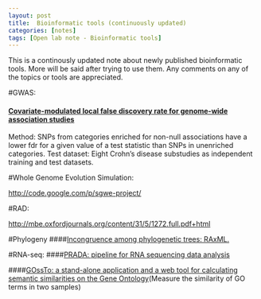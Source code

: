```yaml
---
layout: post
title:  Bioinformatic tools (continuously updated)
categories: [notes]
tags: [Open lab note - Bioinformatic tools]
---
```

This is a continously updated note about newly published bioinformatic tools. More will be said after trying to use them. Any comments on any of the topics or tools are appreciated.

#GWAS:

#### [Covariate-modulated local false discovery rate for genome-wide association studies](http://bioinformatics.oxfordjournals.org/content/30/15/2098.abstract.html?etoc) 
Method: SNPs from categories enriched for non-null associations have a lower fdr for a given value of a test statistic than SNPs in unenriched categories.
Test dataset: Eight Crohn’s disease substudies as independent training and test datasets.


#Whole Genome Evolution Simulation: 

http://code.google.com/p/sgwe-project/

#RAD: 

http://mbe.oxfordjournals.org/content/31/5/1272.full.pdf+html

#Phylogeny
####[Incongruence among phylogenetic trees: RAxML.](http://mbe.oxfordjournals.org/content/31/5/1261.abstract.html?etoc)


#RNA-seq:
####[PRADA: pipeline for RNA sequencing data analysis](http://bioinformatics.oxfordjournals.org/content/30/15/2224.abstract.html?etoc)

####[GOssTo: a stand-alone application and a web tool for calculating semantic similarities on the Gene Ontology](http://bioinformatics.oxfordjournals.org/content/30/15/2235.abstract.html?etoc)(Measure the similarity of GO terms in two samples)